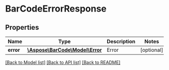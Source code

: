 # BarCodeErrorResponse

## Properties
Name | Type | Description | Notes
------------ | ------------- | ------------- | -------------
**error** | [**\Aspose\BarCode\Model\Error**](Error.md) | Error | [optional] 

[[Back to Model list]](../README.md#documentation-for-models) [[Back to API list]](../README.md#documentation-for-api-endpoints) [[Back to README]](../README.md)


